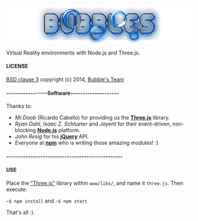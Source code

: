 ![bubbles logo](bubbles.png)

Virtual Reality environments with Node.js and Three.js.

#### LICENSE

[BSD clause 3](LICENSE) copyright (c) 2014, [Bubble's Team](CONTRIBUTORS)

#### -----------------Software--------------------

Thanks to:
- _Mr.Doob_ (Ricardo Cabello) for providing us the [**Three.js**](http://threejs.org) library.
- _Ryan Dahl_, _Isaac Z. Schlueter_ and _Joyent_ for their event-driven, non-blocking [**Node.js**](http://nodejs.org) platform.
- _John Resig_ for his [**jQuery**](http://jquery.com) API.
- _Everyone_ at [**npm**](http://npmjs.org) who is writing those amazing modules! :)

#### ------------------------------------------------

#### USE
Place the ["Three.js"](http://github.com/mrdoob/three.js/zipball/master) library within `www/libs/`, and name it `three.js`. Then execute:

  `~$ npm install`
and
  `~$ npm start`

That's all :).
